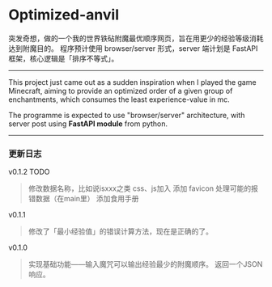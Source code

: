 # Optimized-anvil

突发奇想，做的一个我的世界铁砧附魔最优顺序网页，旨在用更少的经验等级消耗达到附魔目的。
程序预计使用 browser/server 形式，server 端计划是 FastAPI 框架，核心逻辑是「排序不等式」。

----

This project just came out as a sudden inspiration when I played the game Minecraft, aiming to provide an optimized order of a given group of enchantments, which consumes the least experience-value in mc.

The programme is expected to use "browser/server" architecture, with server post using **FastAPI module** from python.

---

### 更新日志
v0.1.2 TODO
> 修改数据名称，比如说isxxx之类
> css、js加入
> 添加 favicon
> 处理可能的报错数据（在main里）
> 添加食用手册


v0.1.1
> 修改了「最小经验值」的错误计算方法，现在是正确的了。

v0.1.0
> 实现基础功能——输入魔咒可以输出经验最少的附魔顺序。
> 返回一个JSON响应。